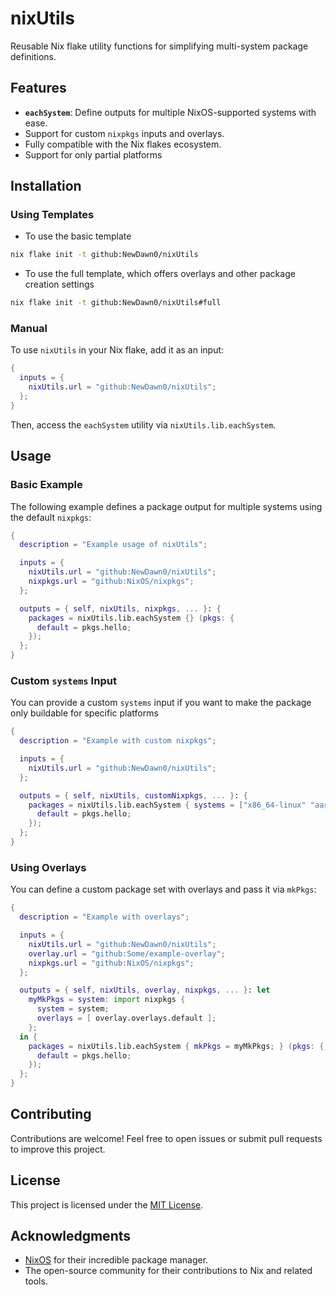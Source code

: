 # nixUtils

Reusable Nix flake utility functions for simplifying multi-system package definitions.

## Features

- **`eachSystem`**: Define outputs for multiple NixOS-supported systems with ease.
- Support for custom `nixpkgs` inputs and overlays.
- Fully compatible with the Nix flakes ecosystem.
- Support for only partial platforms

## Installation

### Using Templates

- To use the basic template

```bash
nix flake init -t github:NewDawn0/nixUtils
```

- To use the full template, which offers overlays and other package creation settings

```bash
nix flake init -t github:NewDawn0/nixUtils#full
```

### Manual

To use `nixUtils` in your Nix flake, add it as an input:

```nix
{
  inputs = {
    nixUtils.url = "github:NewDawn0/nixUtils";
  };
}
```

Then, access the `eachSystem` utility via `nixUtils.lib.eachSystem`.

## Usage

### Basic Example

The following example defines a package output for multiple systems using the default `nixpkgs`:

```nix
{
  description = "Example usage of nixUtils";

  inputs = {
    nixUtils.url = "github:NewDawn0/nixUtils";
    nixpkgs.url = "github:NixOS/nixpkgs";
  };

  outputs = { self, nixUtils, nixpkgs, ... }: {
    packages = nixUtils.lib.eachSystem {} (pkgs: {
      default = pkgs.hello;
    });
  };
}
```

### Custom `systems` Input

You can provide a custom `systems` input if you want to make the package only buildable for specific platforms

```nix
{
  description = "Example with custom nixpkgs";

  inputs = {
    nixUtils.url = "github:NewDawn0/nixUtils";
  };

  outputs = { self, nixUtils, customNixpkgs, ... }: {
    packages = nixUtils.lib.eachSystem { systems = ["x86_64-linux" "aarch64-linux"]; } (pkgs: {
      default = pkgs.hello;
    });
  };
}
```

### Using Overlays

You can define a custom package set with overlays and pass it via `mkPkgs`:

```nix
{
  description = "Example with overlays";

  inputs = {
    nixUtils.url = "github:NewDawn0/nixUtils";
    overlay.url = "github:Some/example-overlay";
    nixpkgs.url = "github:NixOS/nixpkgs";
  };

  outputs = { self, nixUtils, overlay, nixpkgs, ... }: let
    myMkPkgs = system: import nixpkgs {
      system = system;
      overlays = [ overlay.overlays.default ];
    };
  in {
    packages = nixUtils.lib.eachSystem { mkPkgs = myMkPkgs; } (pkgs: {
      default = pkgs.hello;
    });
  };
}
```

## Contributing

Contributions are welcome! Feel free to open issues or submit pull requests to improve this project.

## License

This project is licensed under the [MIT License](LICENSE).

## Acknowledgments

- [NixOS](https://nixos.org) for their incredible package manager.
- The open-source community for their contributions to Nix and related tools.
